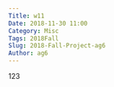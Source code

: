 ```yaml
---
Title: w11
Date: 2018-11-30 11:00
Category: Misc
Tags: 2018Fall
Slug: 2018-Fall-Project-ag6
Author: ag6
---
```




<!-- PELICAN_END_SUMMARY -->

123





